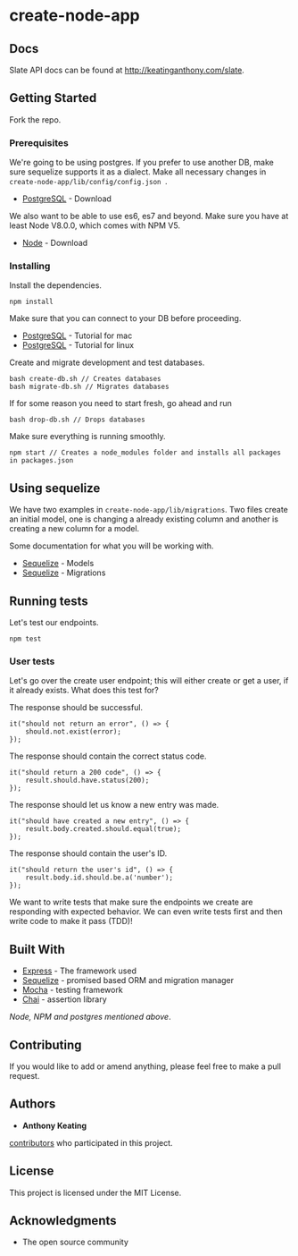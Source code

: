# create-node-app

## Docs

Slate API docs can be found at http://keatinganthony.com/slate.

## Getting Started

Fork the repo.

### Prerequisites

We're going to be using postgres. If you prefer to use another DB, make sure sequelize supports it as a dialect. Make all necessary changes in
```create-node-app/lib/config/config.json ```.

* [PostgreSQL](https://www.postgresql.org/download/) - Download

We also want to be able to use es6, es7 and beyond. Make sure you have at least Node V8.0.0, which comes with NPM V5.

* [Node](https://nodejs.org/en/download/) - Download

### Installing

Install the dependencies.

```
npm install
```

Make sure that you can connect to your DB before proceeding.
* [PostgreSQL](https://www.postgresql.org/download/) - Tutorial for mac
* [PostgreSQL](http://suite.opengeo.org/docs/latest/dataadmin/pgGettingStarted/firstconnect.html) - Tutorial for linux

Create and migrate development and test databases.

```
bash create-db.sh // Creates databases
bash migrate-db.sh // Migrates databases
```

If for some reason you need to start fresh, go ahead and run
```
bash drop-db.sh // Drops databases
```

Make sure everything is running smoothly.
```
npm start // Creates a node_modules folder and installs all packages in packages.json
```

## Using sequelize
We have two examples in `create-node-app/lib/migrations`. Two files create an initial model, one is changing a already existing column and another is creating a new column for a model. 

Some documentation for what you will be working with.
* [Sequelize](http://docs.sequelizejs.com/manual/tutorial/models-definition.html) - Models
* [Sequelize](http://docs.sequelizejs.com/manual/tutorial/migrations.html) - Migrations


## Running tests

Let's test our endpoints.

```
npm test
```

### User tests

Let's go over the create user endpoint; this will either create or get a user, if it already exists. What does this test for?

The response should be successful.

```
it("should not return an error", () => {
    should.not.exist(error);
});
```

The response should contain the correct status code.
```
it("should return a 200 code", () => {
    result.should.have.status(200);
});
```

The response should let us know a new entry was made.
```
it("should have created a new entry", () => {
    result.body.created.should.equal(true);
});
```

The response should contain the user's ID.
```
it("should return the user's id", () => {
    result.body.id.should.be.a('number');
}); 
```
We want to write tests that make sure the endpoints we create are responding with expected behavior. We can even write tests first and then write code to make it pass (TDD)!

## Built With

* [Express](https://expressjs.com/) - The framework used
* [Sequelize](http://docs.sequelizejs.com/) - promised based ORM and migration manager
* [Mocha](https://mochajs.org/) - testing framework
* [Chai](http://chaijs.com/) - assertion library

*Node, NPM and postgres mentioned above*.

## Contributing

If you would like to add or amend anything, please feel free to make a pull request.

## Authors

* **Anthony Keating** 

 [contributors](https://github.com/anthonyk1225/create-node-app/graphs/contributors) who participated in this project.

## License

This project is licensed under the MIT License.

## Acknowledgments

* The open source community
